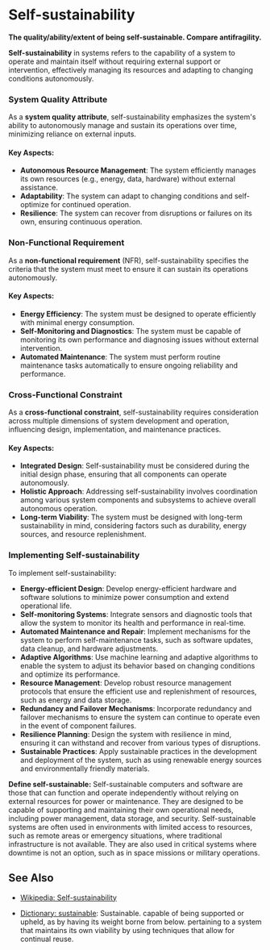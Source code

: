 # Self-sustainability

**The quality/ability/extent of being self-sustainable. Compare antifragility.**

<span data-chatgpt-prompt="self-sustainability + template">

**Self-sustainability** in systems refers to the capability of a system to operate and maintain itself without requiring external support or intervention, effectively managing its resources and adapting to changing conditions autonomously.

### System Quality Attribute

As a **system quality attribute**, self-sustainability emphasizes the system's ability to autonomously manage and sustain its operations over time, minimizing reliance on external inputs.

#### Key Aspects:
- **Autonomous Resource Management**: The system efficiently manages its own resources (e.g., energy, data, hardware) without external assistance.
- **Adaptability**: The system can adapt to changing conditions and self-optimize for continued operation.
- **Resilience**: The system can recover from disruptions or failures on its own, ensuring continuous operation.

### Non-Functional Requirement

As a **non-functional requirement** (NFR), self-sustainability specifies the criteria that the system must meet to ensure it can sustain its operations autonomously.

#### Key Aspects:
- **Energy Efficiency**: The system must be designed to operate efficiently with minimal energy consumption.
- **Self-Monitoring and Diagnostics**: The system must be capable of monitoring its own performance and diagnosing issues without external intervention.
- **Automated Maintenance**: The system must perform routine maintenance tasks automatically to ensure ongoing reliability and performance.

### Cross-Functional Constraint

As a **cross-functional constraint**, self-sustainability requires consideration across multiple dimensions of system development and operation, influencing design, implementation, and maintenance practices.

#### Key Aspects:
- **Integrated Design**: Self-sustainability must be considered during the initial design phase, ensuring that all components can operate autonomously.
- **Holistic Approach**: Addressing self-sustainability involves coordination among various system components and subsystems to achieve overall autonomous operation.
- **Long-term Viability**: The system must be designed with long-term sustainability in mind, considering factors such as durability, energy sources, and resource replenishment.

### Implementing Self-sustainability

To implement self-sustainability:
- **Energy-efficient Design**: Develop energy-efficient hardware and software solutions to minimize power consumption and extend operational life.
- **Self-monitoring Systems**: Integrate sensors and diagnostic tools that allow the system to monitor its health and performance in real-time.
- **Automated Maintenance and Repair**: Implement mechanisms for the system to perform self-maintenance tasks, such as software updates, data cleanup, and hardware adjustments.
- **Adaptive Algorithms**: Use machine learning and adaptive algorithms to enable the system to adjust its behavior based on changing conditions and optimize its performance.
- **Resource Management**: Develop robust resource management protocols that ensure the efficient use and replenishment of resources, such as energy and data storage.
- **Redundancy and Failover Mechanisms**: Incorporate redundancy and failover mechanisms to ensure the system can continue to operate even in the event of component failures.
- **Resilience Planning**: Design the system with resilience in mind, ensuring it can withstand and recover from various types of disruptions.
- **Sustainable Practices**: Apply sustainable practices in the development and deployment of the system, such as using renewable energy sources and environmentally friendly materials.

</span>

**Define self-sustainable:** <span data-chatgpt-prompt="define self-sustainable (computers and software)">Self-sustainable computers and software are those that can function and operate independently without relying on external resources for power or maintenance. They are designed to be capable of supporting and maintaining their own operational needs, including power management, data storage, and security. Self-sustainable systems are often used in environments with limited access to resources, such as remote areas or emergency situations, where traditional infrastructure is not available. They are also used in critical systems where downtime is not an option, such as in space missions or military operations.</span>

## See Also

* [Wikipedia: Self-sustainability](https://wikipedia.org/wiki/Self-sustainability)

* [Dictionary: sustainable](https://www.dictionary.com/browse/sustainable): Sustainable. capable of being supported or upheld, as by having its weight borne from below. pertaining to a system that maintains its own viability by using techniques that allow for continual reuse.
